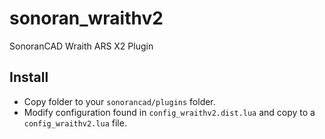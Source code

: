 # sonoran_wraithv2
SonoranCAD Wraith ARS X2 Plugin

## Install

- Copy folder to your `sonorancad/plugins` folder. 
- Modify configuration found in `config_wraithv2.dist.lua` and copy to a `config_wraithv2.lua` file.
